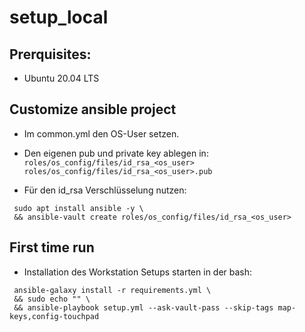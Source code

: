 # setup_local

## Prerquisites:
* Ubuntu 20.04 LTS

## Customize ansible project
* Im common.yml den OS-User setzen.
* Den eigenen pub und private key ablegen in:  \
`roles/os_config/files/id_rsa_<os_user>`  \
`roles/os_config/files/id_rsa_<os_user>.pub`

* Für den id_rsa Verschlüsselung nutzen:
```
 sudo apt install ansible -y \
 && ansible-vault create roles/os_config/files/id_rsa_<os_user>
```
## First time run
* Installation des Workstation Setups starten in der bash:
```
 ansible-galaxy install -r requirements.yml \
 && sudo echo "" \
 && ansible-playbook setup.yml --ask-vault-pass --skip-tags map-keys,config-touchpad
```
